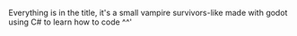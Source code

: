 Everything is in the title, it's a small vampire survivors-like made with godot using C# to learn how to code ^^'

